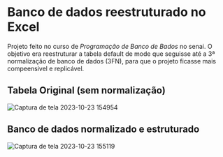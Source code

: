 # Banco de dados reestruturado no Excel
Projeto feito no curso de *Programação de Banco de Bados* no senai. O objetivo era reestruturar a tabela default de mode que seguisse até a 3ª normalização de banco de dados (3FN), para que o projeto ficasse mais compeensivel e replicável.

## Tabela Original (sem normalização)
![Captura de tela 2023-10-23 154954](https://github.com/guizen-dev/banco_excel_bd/assets/94479811/b42b303b-8e2a-45c0-8a0a-ccf7810c294b)

## Banco de dados normalizado e estruturado
![Captura de tela 2023-10-23 155119](https://github.com/guizen-dev/banco_excel_bd/assets/94479811/48f88357-c8fd-4c04-88d6-fbe531371862)
